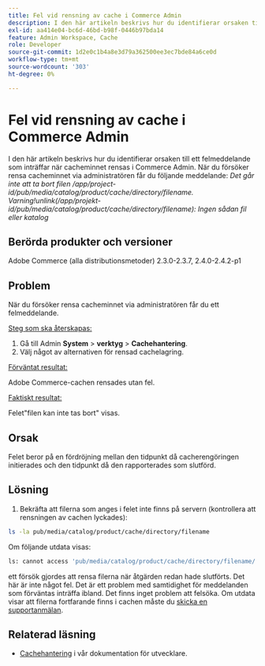 ```yaml
---
title: Fel vid rensning av cache i Commerce Admin
description: I den här artikeln beskrivs hur du identifierar orsaken till ett felmeddelande som inträffar när cacheminnet rensas i Commerce Admin. När du försöker rensa cacheminnet via administratören får du följande meddelande:'
exl-id: aa414e04-bc6d-46bd-b98f-0446b97bda14
feature: Admin Workspace, Cache
role: Developer
source-git-commit: 1d2e0c1b4a8e3d79a362500ee3ec7bde84a6ce0d
workflow-type: tm+mt
source-wordcount: '303'
ht-degree: 0%

---
```


# Fel vid rensning av cache i Commerce Admin

I den här artikeln beskrivs hur du identifierar orsaken till ett felmeddelande som inträffar när cacheminnet rensas i Commerce Admin. När du försöker rensa cacheminnet via administratören får du följande meddelande:
*Det går inte att ta bort filen /app/project-id/pub/media/catalog/product/cache/directory/filename. Varning!unlink(/app/projekt-id/pub/media/catalog/product/cache/directory/filename): Ingen sådan fil eller katalog*

## Berörda produkter och versioner

Adobe Commerce (alla distributionsmetoder) 2.3.0-2.3.7, 2.4.0-2.4.2-p1

## Problem

När du försöker rensa cacheminnet via administratören får du ett felmeddelande.

<u>Steg som ska återskapas:</u>

1. Gå till Admin **System** > **verktyg** > **Cachehantering**.
1. Välj något av alternativen för rensad cachelagring.

<u>Förväntat resultat:</u>

Adobe Commerce-cachen rensades utan fel.

<u>Faktiskt resultat:</u>

Felet&quot;filen kan inte tas bort&quot; visas.

## Orsak

Felet beror på en fördröjning mellan den tidpunkt då cacherengöringen initierades och den tidpunkt då den rapporterades som slutförd.

## Lösning

1. Bekräfta att filerna som anges i felet inte finns på servern (kontrollera att rensningen av cachen lyckades):

```bash
ls -la pub/media/catalog/product/cache/directory/filename
```

Om följande utdata visas:

```bash
ls: cannot access 'pub/media/catalog/product/cache/directory/filename/': No such file or directory
```

ett försök gjordes att rensa filerna när åtgärden redan hade slutförts. Det här är inte något fel. Det är ett problem med samtidighet för meddelanden som förväntas inträffa ibland. Det finns inget problem att felsöka.
Om utdata visar att filerna fortfarande finns i cachen måste du [skicka en supportanmälan](/help/help-center-guide/help-center/magento-help-center-user-guide.md#submit-ticket).

## Relaterad läsning

* [Cachehantering](https://docs.magento.com/user-guide/system/cache-management.html) i vår dokumentation för utvecklare.
